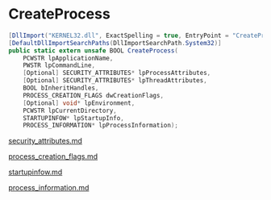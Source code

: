 # CreateProcess

```csharp
[DllImport("KERNEL32.dll", ExactSpelling = true, EntryPoint = "CreateProcessW", SetLastError = true)]
[DefaultDllImportSearchPaths(DllImportSearchPath.System32)]
public static extern unsafe BOOL CreateProcess(
    PCWSTR lpApplicationName,
    PWSTR lpCommandLine,
    [Optional] SECURITY_ATTRIBUTES* lpProcessAttributes,
    [Optional] SECURITY_ATTRIBUTES* lpThreadAttributes,
    BOOL bInheritHandles,
    PROCESS_CREATION_FLAGS dwCreationFlags,
    [Optional] void* lpEnvironment,
    PCWSTR lpCurrentDirectory,
    STARTUPINFOW* lpStartupInfo,
    PROCESS_INFORMATION* lpProcessInformation);
```

[security\_attributes.md](../security/security\_attributes.md "mention")

[process\_creation\_flags.md](../threading/process\_creation\_flags.md "mention")

[startupinfow.md](../threading/startupinfow.md "mention")

[process\_information.md](../threading/process\_information.md "mention")
